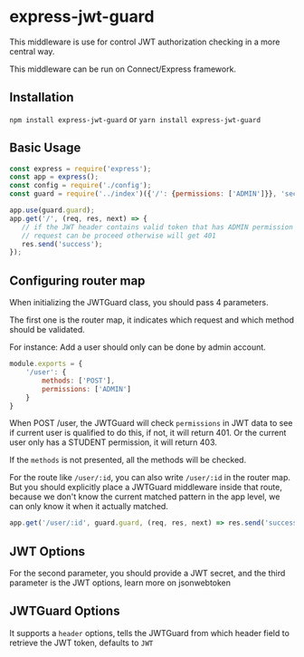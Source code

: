 # express-jwt-guard

This middleware is use for control JWT authorization checking in a more central way.

This middleware can be run on Connect/Express framework.

## Installation

`npm install express-jwt-guard` or `yarn install express-jwt-guard`

## Basic Usage

```javascript
const express = require('express');
const app = express();
const config = require('./config');
const guard = require('../index')({'/': {permissions: ['ADMIN']}}, 'secret', {}, {});

app.use(guard.guard);
app.get('/', (req, res, next) => {
   // if the JWT header contains valid token that has ADMIN permission
   // request can be proceed otherwise will get 401
   res.send('success');
});
```

## Configuring router map

When initializing the JWTGuard class, you should pass 4 parameters.

The first one is the router map, it indicates which request and which method should be validated.

For instance: Add a user should only can be done by admin account.

```javascript
module.exports = {
    '/user': {
	    methods: ['POST'],
        permissions: ['ADMIN']
    }
}
```

When POST /user, the JWTGuard will check `permissions` in JWT data to see if current user is qualified to do this, if not, it will return 401. Or the current user only has a STUDENT permission, it will return 403.

If the `methods` is not presented, all the methods will be checked.

For the route like `/user/:id`, you can also write `/user/:id` in the router map. But you should explicitly place a JWTGuard middleware inside that route, because we don't know the current matched pattern in the app level, we can only know it when it actually matched.

```javascript
app.get('/user/:id', guard.guard, (req, res, next) => res.send('success'))
```

## JWT Options

For the second parameter, you should provide a JWT secret, and the third parameter is the JWT options, learn more on jsonwebtoken

## JWTGuard Options

It supports a `header` options, tells the JWTGuard from which header field to retrieve the JWT token, defaults  to `JWT`